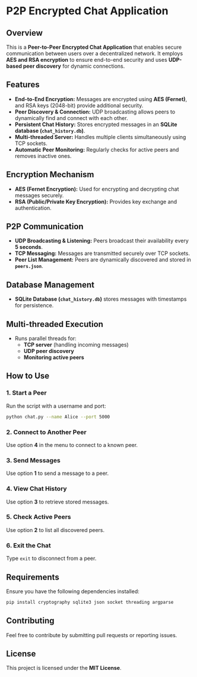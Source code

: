 # P2P Encrypted Chat Application

## Overview
This is a **Peer-to-Peer Encrypted Chat Application** that enables secure communication between users over a decentralized network. It employs **AES and RSA encryption** to ensure end-to-end security and uses **UDP-based peer discovery** for dynamic connections.

## Features
- **End-to-End Encryption:** Messages are encrypted using **AES (Fernet)**, and RSA keys (2048-bit) provide additional security.
- **Peer Discovery & Connection:** UDP broadcasting allows peers to dynamically find and connect with each other.
- **Persistent Chat History:** Stores encrypted messages in an **SQLite database (`chat_history.db`)**.
- **Multi-threaded Server:** Handles multiple clients simultaneously using TCP sockets.
- **Automatic Peer Monitoring:** Regularly checks for active peers and removes inactive ones.

## Encryption Mechanism
- **AES (Fernet Encryption):** Used for encrypting and decrypting chat messages securely.
- **RSA (Public/Private Key Encryption):** Provides key exchange and authentication.

## P2P Communication
- **UDP Broadcasting & Listening:** Peers broadcast their availability every **5 seconds**.
- **TCP Messaging:** Messages are transmitted securely over TCP sockets.
- **Peer List Management:** Peers are dynamically discovered and stored in **`peers.json`**.

## Database Management
- **SQLite Database (`chat_history.db`)** stores messages with timestamps for persistence.

## Multi-threaded Execution
- Runs parallel threads for:
  - **TCP server** (handling incoming messages)
  - **UDP peer discovery**
  - **Monitoring active peers**

## How to Use
### 1. Start a Peer
Run the script with a username and port:
```bash
python chat.py --name Alice --port 5000
```

### 2. Connect to Another Peer
Use option **4** in the menu to connect to a known peer.

### 3. Send Messages
Use option **1** to send a message to a peer.

### 4. View Chat History
Use option **3** to retrieve stored messages.

### 5. Check Active Peers
Use option **2** to list all discovered peers.

### 6. Exit the Chat
Type `exit` to disconnect from a peer.

## Requirements
Ensure you have the following dependencies installed:
```bash
pip install cryptography sqlite3 json socket threading argparse
```

## Contributing
Feel free to contribute by submitting pull requests or reporting issues.

## License
This project is licensed under the **MIT License**.
